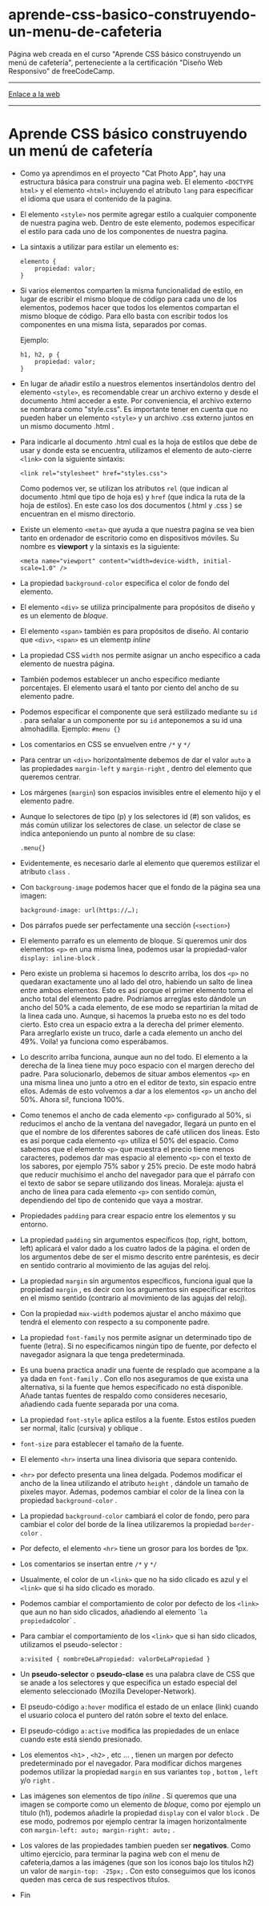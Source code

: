 # aprende-css-basico-construyendo-un-menu-de-cafeteria

Página web creada en el curso "Aprende CSS básico construyendo un menú de
cafetería", perteneciente a la certificación "Diseño Web Responsivo" de
freeCodeCamp.

---

[Enlace a la web](https://cafe-menu-bde.netlify.app/)

---

# Aprende CSS básico construyendo un menú de cafetería

- Como ya aprendimos en el proyecto "Cat Photo App", hay una estructura básica para construir una pagina web. El elemento `<DOCTYPE html>` y el elemento `<html>` incluyendo el atributo `lang`  para especificar el idioma que usara el contenido de la pagina.

- El elemento `<style>` nos permite agregar estilo a cualquier componente de nuestra pagina web. Dentro de este elemento, podemos especificar el estilo para cada uno de los componentes de nuestra pagina.

- La sintaxis a utilizar para  estilar un elemento es:

  	```
	elemento {
		propiedad: valor;
	}
	```
   
- Si varios elementos comparten la misma funcionalidad de estilo, en lugar de escribir el mismo bloque de código para cada uno de los elementos, podemos hacer que todos los elementos compartan el mismo bloque de código. Para ello basta con escribir todos los componentes en una misma lista, separados por comas.

	Ejemplo:
	```
	h1, h2, p {
		propiedad: valor;
	}
	```
 
- En lugar de añadir estilo a nuestros elementos insertándolos dentro del elemento `<style>`, es recomendable crear un archivo externo y desde el documento .html acceder a este. Por conveniencia, el archivo externo se nombrara como "style.css". Es importante tener en cuenta que no pueden haber un elemento `<style>` y un archivo .css externo juntos en un mismo documento .html .

- Para indicarle al documento .html  cual es la hoja de estilos que debe de usar y donde esta se encuentra, utilizamos el elemento de auto-cierre `<link>` con la siguiente sintaxis:

  	```
	<link rel="stylesheet" href="styles.css">
   	```
   
	Como podemos ver, se utilizan los atributos `rel` (que indican al documento .html  que tipo de hoja es) y `href` (que indica la ruta de la hoja de 		estilos). En este caso los dos documentos (.html y .css ) se encuentran en el mismo directorio.

- Existe un elemento `<meta>` que ayuda a que nuestra pagina se vea bien tanto en ordenador de escritorio como en dispositivos móviles. Su nombre es **viewport**  y la sintaxis es la siguiente:

  	```
	<meta name="viewport" content="width=device-width, initial-scale=1.0" />
   	```

- La propiedad `background-color` especifica el color de fondo del elemento.

- El elemento `<div>` se utiliza principalmente para propósitos de diseño y es un elemento de _bloque_.
  
- El elemento `<span>` también es para propósitos de diseño. Al contario que `<div>`, `<span>` es un elementp _inline_

- La propiedad CSS `width` nos permite asignar un ancho especifico a cada elemento de nuestra página.

- También podemos establecer un ancho especifico mediante porcentajes. El elemento usará el tanto por ciento del ancho de su elemento padre.

- Podemos especificar el componente que será estilizado mediante su `id` . para señalar a un componente por su `id` anteponemos a su id  una almohadilla.
	Ejemplo:
		```
		#menu {}
  		```

- Los comentarios en CSS se envuelven entre `/*`  y  `*/`

- Para centrar un `<div>` horizontalmente debemos de dar el valor `auto`  a las propiedades `margin-left`  y  `margin-right` , dentro del elemento que queremos centrar.

- Los márgenes (`margin`) son espacios invisibles entre el elemento hijo y el elemento padre.

- Aunque lo selectores de tipo (p) y los selectores id (#) son validos, es más común utilizar los selectores de clase. un selector de clase se indica anteponiendo un punto al nombre de su clase:
  	```
	.menu{}
   	```

- Evidentemente, es necesario darle al elemento que queremos estilizar el atributo `class` .

- Con `backgroung-image` podemos hacer que el fondo de la página sea una imagen:
  	```
	background-image: url(https://…);
   	```

- Dos párrafos puede ser perfectamente una sección (`<section>`)

- El elemento parrafo es un elemento de bloque. Si queremos unir dos elementos `<p>` en una misma linea, podemos usar la propiedad-valor `display: inline-block` .

- Pero existe un problema si hacemos lo descrito arriba, los dos `<p>` no quedaran exactamente uno al lado del otro, habiendo un salto de linea entre ambos elementos. Esto es así porque el primer elemento toma el ancho total del elemento padre. Podríamos arreglas esto dándole un ancho del 50% a cada elemento, de ese modo se repartirían la mitad de la linea cada uno. Aunque, si hacemos la prueba esto no es del todo cierto. Esto crea un espacio extra a la derecha del primer elemento. Para arreglarlo existe un truco, darle a cada elemento un ancho del 49%. Voila! ya funciona como esperábamos.

- Lo descrito arriba funciona, aunque aun no del todo. El elemento a la derecha de la linea tiene muy poco espacio con el margen derecho del padre. Para solucionarlo, debemos de situar ambos elementos `<p>` en una misma linea uno junto a otro en el editor de texto, sin espacio entre ellos.  Además de esto volvemos a dar a los elementos `<p>` un ancho del 50%. Ahora si!, funciona 100%.

- Como tenemos el ancho de cada elemento `<p>` configurado al 50%, si reducimos el ancho de la ventana del navegador, llegará un punto en el que el nombre de los diferentes sabores de café utilicen dos lineas. Esto es así porque cada elemento `<p>` utiliza el 50% del espacio. Como sabemos que el elemento `<p>`  que muestra el precio tiene menos caracteres, podemos dar mas espacio al elemento `<p>` con el texto de los sabores, por ejemplo 75% sabor y 25% precio. De este modo habrá que reducir muchísimo el ancho del navegador para que el párrafo con el texto de sabor se separe utilizando dos lineas. Moraleja: ajusta el ancho de línea para cada elemento `<p>` con sentido común, dependiendo del tipo de contenido que vaya a mostrar.

- Propiedades `padding`  para crear espacio entre los elementos y su entorno.

- La propiedad `padding` sin argumentos específicos (top, right, bottom, left) aplicará el valor dado a los cuatro lados de la página. el orden de los argumentos debe de ser el mismo descrito entre paréntesis, es decir en sentido contrario al movimiento de las agujas del reloj.

- La propiedad `margin` sin argumentos específicos, funciona igual que la
  propiedad `margin` , es decir con los argumentos sin especificar escritos en el
mismo sentido (contrario al movimiento de las agujas del reloj).

- Con la propiedad `max-width` podemos ajustar el ancho máximo que tendrá el elemento con respecto a su componente padre.

- La propiedad `font-family`  nos permite asignar un determinado tipo de fuente (letra). Si no especificamos ningún tipo de fuente, por defecto el navegador asignara la que tenga predeterminada.

- Es una buena practica anadir una fuente de resplado que acompane a la ya dada en `font-family` . Con ello nos aseguramos de que exista una alternativa, si la fuente que hemos especificado no está disponible. Añade tantas fuentes de respaldo como consideres necesario, añadiendo cada fuente separada por una coma.

- La propiedad `font-style`  aplica estilos a la fuente. Estos estilos pueden ser normal, italic (cursiva) y oblique .

- `font-size` para establecer el tamaño de la fuente.

- El elemento `<hr>` inserta una linea divisoria que separa contenido.

- `<hr>`  por defecto presenta una linea delgada. Podemos modificar el ancho de la linea utilizando el atributo `height` , dándole un tamaño de pixeles mayor. 	Ademas, podemos cambiar el color de la linea con la propiedad `background-color` .

- La propiedad `background-color` cambiará el color de fondo, pero para cambiar el color del borde de la línea utilizaremos la propiedad `border-color` .

- Por defecto, el elemento `<hr>` tiene un grosor para los bordes de 1px.

- Los comentarios se insertan entre `/*` y `*/` 

- Usualmente, el color de un `<link>` que no ha sido clicado es azul y el `<link>` que si ha sido clicado es morado.

- Podemos cambiar el comportamiento de color por defecto de los `<link>` que aun no han sido clicados, añadiendo al elemento ´<a>` la propiedad `color` .

- Para cambiar el comportamiento de los `<link>` que si han sido clicados, utilizamos el pseudo-selector :
  	```
	a:visited { nombreDeLaPropiedad: valorDeLaPropiedad }
   	``` 

- Un **pseudo-selector** o **pseudo-clase** es una palabra clave de CSS que se anade a los selectores y que especifica un estado especial del elemento 		seleccionado (Mozilla Developer-Network).

- El pseudo-código `a:hover`  modifica el estado de un enlace (link) cuando el usuario coloca el puntero del ratón sobre el texto del enlace.

- El pseudo-código `a:active`  modifica las propiedades de un enlace cuando este está siendo presionado.

- Los elementos `<h1>` , `<h2>` , etc … , tienen un margen por defecto predeterminado por el navegador. Para modificar dichos margenes podemos utilizar la propiedad `margin`  en sus variantes `top` , `bottom` , `left`  y/o `right` .

- Las imágenes son elementos de tipo _inline_ . Si queremos que una imagen se comporte como un elemento de _bloque_, como por ejemplo un título (h1), podemos añadirle la propiedad `display`  con el valor `block` . De ese modo, podremos por ejemplo centrar la imagen horizontalmente con `margin-left: auto; margin-right: auto;` .

- Los valores de las propiedades tambien pueden ser **negativos**. Como ultimo ejercicio, para terminar la pagina web con el menu de cafeteria,damos a las imágenes (que son los iconos bajo los titulos h2) un valor de `margin-top: -25px;` . Con esto conseguimos que los iconos queden mas cerca de sus respectivos títulos.

- Fin
